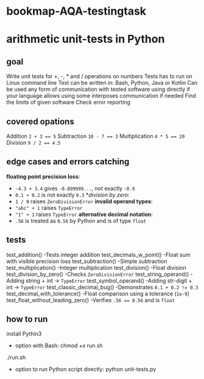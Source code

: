 # bookmap-AQA-testingtask
# arithmetic unit-tests in Python

## goal
Write unit tests for +, -, * and / operations on numbers
 Tests has to run on Linux command line
 Test can be written in: Bash, Python, Java or Kotlin
 Can be used any form of communication with tested
software
	using directly if your language allows
	using some interposes communication if needed
 Find the limits of given software
 Check error reporting
 
## covered opations
Addition `2 + 3 == 5`
Subtraction `10 - 7 == 3`
Multiplication `4 * 5 == 20`
Division `9 / 2 == 4.5`

## edge cases and errors catching
 **floating point precision loss**:
  - `-4.3 + 3.4` gives `-0.899999...`, not exactly `-0.9`
  - `0.1 + 0.2` is not exactly `0.3`
 **division by zero*:
  - `1 / 0` raises `ZeroDivisionError`
 **invalid operand types**:
  - `"abc" + 1` raises `TypeError`
  - `"1" + 1` raises `TypeError`
 **alternative decimal notation**:
  - `.56` is treated as `0.56` by Python and is of type `float`

## tests 
 test_addition()              -Tests integer addition
 test_decimals_w_point()      -Float sum with visible precision loss
 test_subtraction()           -Simple subtraction
 test_multiplication()        -Integer multiplication
 test_division()              -Float division
 test_division_by_zero()      -Checks `ZeroDivisionError`
 test_string_operand()        -Adding string + int → `TypeError`
 test_symbol_operand()        -Adding str-digit + int → `TypeError`
 test_classic_decimal_bug()   -Demonstrates `0.1 + 0.2 != 0.3`
 test_decimal_with_tolerance() -Float comparison using a tolerance (`1e-9`)
 test_float_without_leading_zero() -Verifies `.56 == 0.56` and is `float`

## how to run
 install Pythin3
 
 - option with Bash:
 chmod +x run.sh
 
 ./run.sh

 - option to run Python script directly:
 python unit-tests.py
